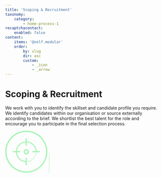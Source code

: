 ```yaml
---
title: 'Scoping & Recruitment'
taxonomy:
    category:
        - home-process-1
recaptchacontact:
    enabled: false
content:
    items: '@self.modular'
    order:
        by: slug
        dir: asc
        custom:
            - _icon
            - _arrow
---
```


# Scoping & Recruitment

We work with you to identify the skillset and candidate profile you require.
We identify candidates within our organisation or source externally according to the brief. We shortlist the best talent for the role and encourage you to participate in the final selection process.

<p><svg xmlns="http://www.w3.org/2000/svg" xmlns:xlink="http://www.w3.org/1999/xlink" version="1.1" id="home-process-step-1" x="0px" y="0px" width="135.8px" height="135.8px" viewBox="0 0 135.8 135.8" enable-background="new 0 0 135.8 135.8" xml:space="preserve">
<g>
	<path fill="#A8F4B5" d="M67.9,135.8C30.5,135.8,0,105.4,0,67.9C0,30.5,30.5,0,67.9,0s67.9,30.5,67.9,67.9   C135.8,105.4,105.4,135.8,67.9,135.8z M67.9,4.2C32.8,4.2,4.2,32.8,4.2,67.9c0,35.1,28.6,63.7,63.7,63.7s63.7-28.6,63.7-63.7   C131.6,32.8,103,4.2,67.9,4.2z"/>
</g>
<g>
	<g>
		<g>
			<path fill="#A8F4B5" d="M85.5,92.9c-0.3,0-0.6,0.1-0.9,0.3c-0.8,0.5-1,1.6-0.5,2.3c0.5,0.8,1.5,1,2.3,0.5c0.8-0.5,1-1.5,0.5-2.3     C86.5,93.1,86,92.9,85.5,92.9L85.5,92.9z M85.5,92.9"/>
		</g>
		<g>
			<path fill="#A8F4B5" d="M90.3,88.9c-0.4,0-0.9,0.2-1.2,0.5c-0.7,0.7-0.7,1.7,0,2.4c0.7,0.7,1.7,0.7,2.4,0c0.7-0.7,0.7-1.7,0-2.4     C91.2,89.1,90.7,88.9,90.3,88.9L90.3,88.9z M90.3,88.9"/>
		</g>
		<g>
			<path fill="#A8F4B5" d="M80,95.8c-0.2,0-0.4,0-0.6,0.1c-0.8,0.3-1.2,1.3-0.9,2.2c0.3,0.8,1.3,1.2,2.2,0.9     c0.8-0.3,1.2-1.3,0.9-2.2C81.3,96.2,80.7,95.8,80,95.8L80,95.8z M80,95.8"/>
		</g>
		<g>
			<path fill="#A8F4B5" d="M95.2,84.4c-0.3-0.2-0.6-0.3-0.9-0.3c-0.5,0-1.1,0.3-1.4,0.7c-0.5,0.8-0.3,1.8,0.5,2.3     c0.8,0.5,1.8,0.3,2.3-0.5C96.1,85.9,95.9,84.9,95.2,84.4L95.2,84.4z M95.2,84.4"/>
		</g>
		<g>
			<path fill="#A8F4B5" d="M97.8,78.8c-0.2-0.1-0.4-0.1-0.6-0.1c-0.7,0-1.3,0.4-1.5,1c-0.3,0.8,0.1,1.8,0.9,2.2     c0.8,0.4,1.8-0.1,2.2-0.9C99.1,80.1,98.7,79.1,97.8,78.8L97.8,78.8z M97.8,78.8"/>
		</g>
		<g>
			<path fill="#A8F4B5" d="M74,97.6c-0.1,0-0.2,0-0.3,0c-0.9,0.2-1.5,1.1-1.3,2c0.2,0.9,1.1,1.5,2,1.3c0.9-0.2,1.5-1.1,1.3-2     C75.5,98.2,74.8,97.6,74,97.6L74,97.6z M74,97.6"/>
		</g>
		<g>
			<path fill="#A8F4B5" d="M99.3,72.7c-0.1,0-0.2,0-0.3,0c-0.8,0-1.5,0.6-1.6,1.3c-0.2,0.9,0.4,1.8,1.3,2c0.9,0.2,1.8-0.4,2-1.3     C100.8,73.7,100.2,72.9,99.3,72.7L99.3,72.7z M99.3,72.7"/>
		</g>
		<g>
			<path fill="#A8F4B5" d="M44.2,91.8c6.3,6.3,14.7,9.8,23.6,9.8c0.9,0,1.7-0.7,1.7-1.7c0-0.9-0.7-1.7-1.7-1.7     c-16.6,0-30.1-13.5-30.1-30.1C37.7,51.5,51.2,38,67.8,38c16.6,0,30.1,13.5,30.1,30.1c0,0.9,0.7,1.7,1.7,1.7     c0.9,0,1.7-0.7,1.7-1.7c0-8.9-3.5-17.3-9.8-23.6c-6.3-6.3-14.7-9.8-23.6-9.8c-8.9,0-17.3,3.5-23.6,9.8     c-6.3,6.3-9.8,14.7-9.8,23.6C34.4,77.1,37.9,85.5,44.2,91.8L44.2,91.8z M44.2,91.8"/>
		</g>
	</g>
	<g>
		<path fill="#A8F4B5" d="M67.5,49.1c-1.1,0-2-0.9-2-2v-21c0-1.1,0.9-2,2-2s2,0.9,2,2v21C69.5,48.2,68.7,49.1,67.5,49.1z"/>
	</g>
	<g>
		<path fill="#A8F4B5" d="M67.5,112.1c-1.1,0-2-0.9-2-2v-21c0-1.1,0.9-2,2-2s2,0.9,2,2v21C69.5,111.2,68.7,112.1,67.5,112.1z"/>
	</g>
	<g>
		<path fill="#A8F4B5" d="M109.8,70.1h-21c-1.1,0-2-0.9-2-2s0.9-2,2-2h21c1.1,0,2,0.9,2,2S110.9,70.1,109.8,70.1z"/>
	</g>
	<g>
		<path fill="#A8F4B5" d="M46.8,70.1h-21c-1.1,0-2-0.9-2-2s0.9-2,2-2h21c1.1,0,2,0.9,2,2S47.9,70.1,46.8,70.1z"/>
	</g>
	<g>
		<path fill="#A8F4B5" d="M67.8,77c-4.8,0-8.7-3.9-8.7-8.7s3.9-8.7,8.7-8.7s8.7,3.9,8.7,8.7S72.5,77,67.8,77z M67.8,63.7    c-2.6,0-4.7,2.1-4.7,4.7s2.1,4.7,4.7,4.7c2.6,0,4.7-2.1,4.7-4.7S70.3,63.7,67.8,63.7z"/>
	</g>
</g>
</svg>
<svg version="1.1" id="home-process-arrow-1" xmlns="http://www.w3.org/2000/svg" xmlns:xlink="http://www.w3.org/1999/xlink" x="0px" y="0px"
	 width="3px" height="63px" viewBox="0 0 3 63" style="enable-background:new 0 0 3 63;" xml:space="preserve">
<style type="text/css">
	.st0{fill:none;stroke:#A8F4B5;stroke-width:3;stroke-linecap:round;stroke-dasharray:1.000000e-03,6;}
</style>
<path id="Shape_1_copy" class="st0" d="M1.5,1.5v64.4"/>
</svg>
</p>
